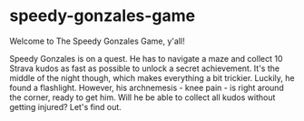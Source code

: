 # speedy-gonzales-game

Welcome to The Speedy Gonzales Game, y'all!

Speedy Gonzales is on a quest. He has to navigate a maze and collect 10 Strava kudos as fast as possible to unlock a secret achievement. It's the middle of the night though, which makes everything a bit trickier. Luckily, he found a flashlight. However, his archnemesis - knee pain - is right around the corner, ready to get him. Will he be able to collect all kudos without getting injured? Let's find out.
